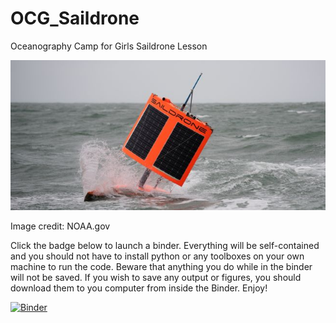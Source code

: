 # OCG_Saildrone
Oceanography Camp for Girls Saildrone Lesson

![alt text](https://github.com/Williams-OBGC-Lab/OCG_Saildrone/blob/master/SD_1020_A_6.jpeg)

Image credit: NOAA.gov

Click the badge below to launch a binder. Everything will be self-contained and you should not have to install python or any toolboxes on your own machine to run the code. Beware that anything you do while in the binder will not be saved. If you wish to save any output or figures, you should download them to you computer from inside the Binder. Enjoy! 

[![Binder](https://mybinder.org/badge_logo.svg)](https://mybinder.org/v2/gh/Williams-OBGC-Lab/OCG_Saildrone/HEAD)
